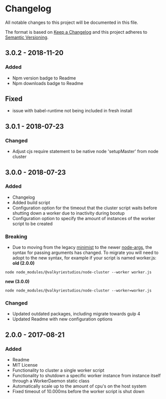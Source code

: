 # Changelog

All notable changes to this project will be documented in this file.

The format is based on [Keep a Changelog](https://keepachangelog.com/en/1.0.0/) and this project adheres to [Semantic
Versioning](https://semver.org/spec/v2.0.0.html).

## 3.0.2 - 2018-11-20
### Added
- Npm version badge to Readme
- Npm downloads badge to Readme

## Fixed
- issue with babel-runtime not being included in fresh install

## 3.0.1 - 2018-07-23
### Changed
- Adjust cjs require statement to be native node 'setupMaster' from node cluster

## 3.0.0 - 2018-07-23
### Added
- Changelog
- Added build script
- Configuration option for the timeout that the cluster script waits before shutting down a worker due to inactivity during bootup
- Configuration option to specify the amount of instances of the worker script to be created

### Breaking
- Due to moving from the legacy [minimist](https://github.com/substack/minimist) to the newer
  [node-args](https://github.com/valkyriestudios/node-args), the syntax for passing arguments has changed. To migrate you will need to adopt to the new syntax, for example if your script is named worker.js:
**old (2.0.0)**
```
node node_modules/@valkyriestudios/node-cluster --worker worker.js
```

**new (3.0.0)**
```
node node_modules/@valkyriestudios/node-cluster --worker=worker.js
```

### Changed
- Updated outdated packages, including migrate towards gulp 4
- Updated Readme with new configuration options

## 2.0.0 - 2017-08-21
### Added
- Readme
- MIT License
- Functionality to cluster a single worker script
- Functionality to shutdown a specific worker instance from instance itself through a WorkerDaemon static class
- Automatically scale up to the amount of cpu's on the host system
- Fixed timeout of 10.000ms before the worker script is shut down
